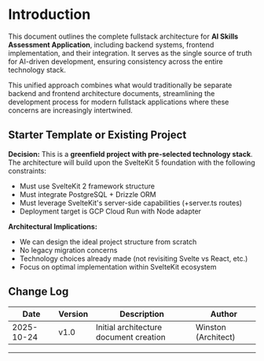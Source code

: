 # Introduction

This document outlines the complete fullstack architecture for **AI Skills Assessment Application**, including backend systems, frontend implementation, and their integration. It serves as the single source of truth for AI-driven development, ensuring consistency across the entire technology stack.

This unified approach combines what would traditionally be separate backend and frontend architecture documents, streamlining the development process for modern fullstack applications where these concerns are increasingly intertwined.

## Starter Template or Existing Project

**Decision:** This is a **greenfield project with pre-selected technology stack**. The architecture will build upon the SvelteKit 5 foundation with the following constraints:
- Must use SvelteKit 2 framework structure
- Must integrate PostgreSQL + Drizzle ORM
- Must leverage SvelteKit's server-side capabilities (+server.ts routes)
- Deployment target is GCP Cloud Run with Node adapter

**Architectural Implications:**
- We can design the ideal project structure from scratch
- No legacy migration concerns
- Technology choices already made (not revisiting Svelte vs React, etc.)
- Focus on optimal implementation within SvelteKit ecosystem

## Change Log

| Date | Version | Description | Author |
|------|---------|-------------|--------|
| 2025-10-24 | v1.0 | Initial architecture document creation | Winston (Architect) |

---
